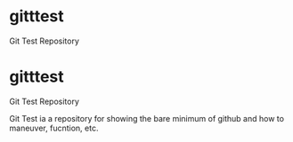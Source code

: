 # gitttest
Git Test Repository

# gitttest
Git Test Repository

Git Test ia a repository for showing the bare minimum of github and how to maneuver, fucntion, etc.


